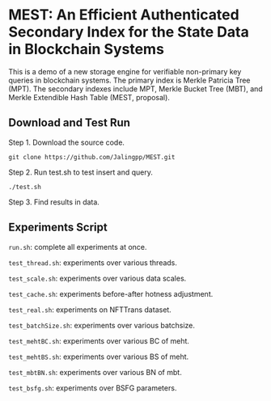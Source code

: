 # MEST: An Efficient Authenticated Secondary Index for the State Data in Blockchain Systems

This is a demo of a new storage engine for verifiable non-primary key queries in blockchain systems. The primary index is Merkle Patricia Tree (MPT). The secondary indexes include MPT, Merkle Bucket Tree (MBT), and Merkle Extendible Hash Table (MEST, proposal).

## Download and Test Run

Step 1. Download the source code.

`git clone https://github.com/Jalingpp/MEST.git`

Step 2. Run test.sh to test insert and query.

`./test.sh`

Step 3. Find results in data.

## Experiments Script

`run.sh`: complete all experiments at once.

`test_thread.sh`: experiments over various threads.

`test_scale.sh`: experiments over various data scales.

`test_cache.sh`: experiments before-after hotness adjustment.

`test_real.sh`: experiments on NFTTrans dataset.

`test_batchSize.sh`: experiments over various batchsize.

`test_mehtBC.sh`: experiments over various BC of meht.

`test_mehtBS.sh`: experiments over various BS of meht.

`test_mbtBN.sh`: experiments over various BN of mbt.

`test_bsfg.sh`: experiments over BSFG parameters.